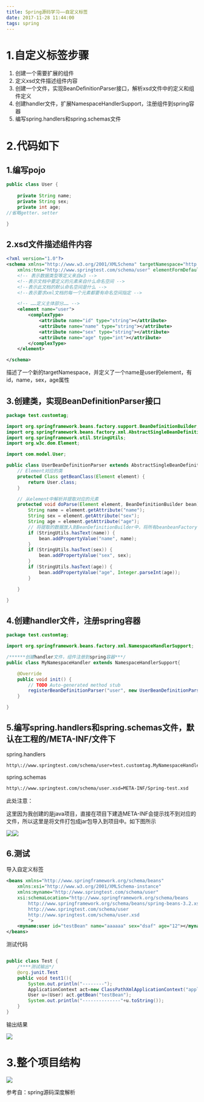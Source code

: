 ```yaml
---
title: Spring源码学习——自定义标签
date: 2017-11-28 11:44:00
tags: spring
---
```


# 1.自定义标签步骤

1.  创建一个需要扩展的组件
2.  定义xsd文件描述组件内容
3.  创建一个文件，实现BeanDefinitionParser接口，解析xsd文件中的定义和组件定义
4.  创建handler文件，扩展NamespaceHandlerSupport，注册组件到spring容器
5.  编写spring.handlers和spring.schemas文件

# 2.代码如下

## 1.编写pojo

```java
public class User {
	
	private String name;
	private String sex;
	private int age;
//省略getter、setter

}
```

## 2.xsd文件描述组件内容

```xml
<?xml version="1.0"?>
<schema xmlns="http://www.w3.org/2001/XMLSchema" targetNamespace="http://www.springtest.com/schema/user"
	xmlns:tns="http://www.springtest.com/schema/user" elementFormDefault="qualified">
	<!-- 表示数据类型等定义来自w3 -->
	<!--表示文档中要定义的元素来自什么命名空间 -->
	<!--表示此文档的默认命名空间是什么 -->
	<!--表示要求xml文档的每一个元素都要有命名空间指定 -->

	<!-- ……定义主体部分…… -->
	<element name="user">
		<complexType>
			<attribute name="id" type="string"></attribute>
			<attribute name="name" type="string"></attribute>
			<attribute name="sex" type="string"></attribute>
			<attribute name="age" type="int"></attribute>
		</complexType>
	</element>

</schema>
```

描述了一个新的targetNamespace，并定义了一个name是user的element，有id，name，sex，age属性

## 3.创建类，实现BeanDefinitionParser接口

```java
package test.customtag;

import org.springframework.beans.factory.support.BeanDefinitionBuilder;
import org.springframework.beans.factory.xml.AbstractSingleBeanDefinitionParser;
import org.springframework.util.StringUtils;
import org.w3c.dom.Element;

import com.model.User;

public class UserBeanDefinitionParser extends AbstractSingleBeanDefinitionParser {
	// Element对应的类
	protected Class getBeanClass(Element element) {
		return User.class;
	}

	// 从element中解析并提取对应的元素
	protected void doParse(Element element, BeanDefinitionBuilder bean) {
		String name = element.getAttribute("name");
		String sex = element.getAttribute("sex");
		String age = element.getAttribute("age");
		// 将提取的数据放入到BeanDefinitionBuilder中，将所有beanbeanFactory中
		if (StringUtils.hasText(name)) {
			bean.addPropertyValue("name", name);
		}
		if (StringUtils.hasText(sex)) {
			bean.addPropertyValue("sex", sex);
		}
		if (StringUtils.hasText(age)) {
			bean.addPropertyValue("age", Integer.parseInt(age));
		}

	}

}
```

## 4.创建handler文件，注册spring容器

```java
package test.customtag;

import org.springframework.beans.factory.xml.NamespaceHandlerSupport;

/******创建handler文件，组件注册到spring容器***/
public class MyNamespaceHandler extends NamespaceHandlerSupport{

	@Override
	public void init() {
		// TODO Auto-generated method stub
		registerBeanDefinitionParser("user", new UserBeanDefinitionParser());
	}

}
```

## 5.编写spring.handlers和spring.schemas文件，默认在工程的/META-INF/文件下

spring.handlers

```xml
http\://www.springtest.com/schema/user=test.customtag.MyNamespaceHandler
```

spring.schemas

```xml
http\://www.springtest.com/schema/user.xsd=META-INF/Spring-test.xsd
```

此处注意：

这里因为我创建的是java项目，直接在项目下建造META-INF会提示找不到对应的文件，所以这里是将文件打包成jar包导入到项目中。如下图所示

![](https://static.oschina.net/uploads/space/2017/1128/113739_vNLU_3429289.png)![](https://static.oschina.net/uploads/space/2017/1128/113750_HHla_3429289.png)

## 6.测试

导入自定义标签

```xml
<beans xmlns="http://www.springframework.org/schema/beans"
	xmlns:xsi="http://www.w3.org/2001/XMLSchema-instance" 
	xmlns:myname="http://www.springtest.com/schema/user"
	xsi:schemaLocation="http://www.springframework.org/schema/beans  
        http://www.springframework.org/schema/beans/spring-beans-3.2.xsd  
        http://www.springtest.com/schema/user
       	http://www.springtest.com/schema/user.xsd
        ">
	<myname:user id="testBean" name="aaaaaa" sex="dsaf" age="12"></myname:user>
</beans>
```

测试代码

```java

public class Test {
	/****测试输出*/
	@org.junit.Test
	public void test1(){
		System.out.println("--------");
		ApplicationContext act=new ClassPathXmlApplicationContext("applicationContext-service.xml");
		User u=(User) act.getBean("testBean");
		System.out.println("--------------"+u.toString());
	}
}
```

输出结果

![](https://static.oschina.net/uploads/space/2017/1128/113515_sKwH_3429289.png)

# 3.整个项目结构

![](https://static.oschina.net/uploads/space/2017/1128/113903_VcT2_3429289.png)

参考自：spring源码深度解析